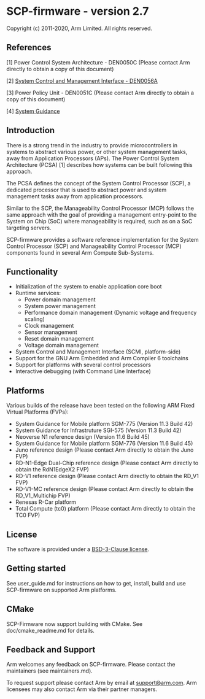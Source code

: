 SCP-firmware - version 2.7
==========================

Copyright (c) 2011-2020, Arm Limited. All rights reserved.

References
----------

[1] Power Control System Architecture - DEN0050C (Please contact Arm directly to
obtain a copy of this document)

[2] [System Control and Management Interface - DEN0056A](https://developer.arm.com/documentation/den0056/a/)

[3] Power Policy Unit - DEN0051C (Please contact Arm directly to obtain a copy
of this document)

[4] [System Guidance](https://developer.arm.com/products/system-design/system-guidance)

Introduction
------------

There is a strong trend in the industry to provide microcontrollers in systems
to abstract various power, or other system management tasks, away from
Application Processors (APs). The Power Control System Architecture (PCSA) [1]
describes how systems can be built following this approach.

The PCSA defines the concept of the System Control Processor (SCP), a dedicated
processor that is used to abstract power and system management tasks away from
application processors.

Similar to the SCP, the Manageability Control Processor (MCP) follows the same
approach with the goal of providing a management entry-point to the System on
Chip (SoC) where manageability is required, such as on a SoC targeting servers.

SCP-firmware provides a software reference implementation for the System Control
Processor (SCP) and Manageability Control Processor (MCP) components found in
several Arm Compute Sub-Systems.

Functionality
-------------

- Initialization of the system to enable application core boot
- Runtime services:
    - Power domain management
    - System power management
    - Performance domain management (Dynamic voltage and frequency scaling)
    - Clock management
    - Sensor management
    - Reset domain management
    - Voltage domain management
- System Control and Management Interface (SCMI, platform-side)
- Support for the GNU Arm Embedded and Arm Compiler 6 toolchains
- Support for platforms with several control processors
- Interactive debugging (with Command Line Interface)

Platforms
---------

Various builds of the release have been tested on the following ARM Fixed
Virtual Platforms (FVPs):

- System Guidance for Mobile platform SGM-775 (Version 11.3 Build 42)
- System Guidance for Infrastruture SGI-575 (Version 11.3 Build 42)
- Neoverse N1 reference design (Version 11.6 Build 45)
- System Guidance for Mobile platform SGM-776 (Version 11.6 Build 45)
- Juno reference design (Please contact Arm directly to obtain the Juno FVP)
- RD-N1-Edge Dual-Chip reference design  (Please contact Arm directly to obtain the
  RdN1EdgeX2 FVP)
- RD-V1 reference design  (Please contact Arm directly to obtain the RD_V1 FVP)
- RD-V1-MC reference design  (Please contact Arm directly to obtain the RD_V1_Multichip FVP)
- Renesas R-Car platform
- Total Compute (tc0) platform (Please contact Arm directly to obtain the TC0 FVP)

License
-------

The software is provided under a [BSD-3-Clause license](https://spdx.org/licenses/BSD-3-Clause.html).

Getting started
---------------

See user_guide.md for instructions on how to get, install, build and use
SCP-firmware on supported Arm platforms.

CMake
-----

SCP-Firmware now support building with CMake. See doc/cmake_readme.md for
details.

Feedback and Support
--------------------

Arm welcomes any feedback on SCP-firmware. Please contact the maintainers (see
maintainers.md).

To request support please contact Arm by email at support@arm.com. Arm licensees
may also contact Arm via their partner managers.
